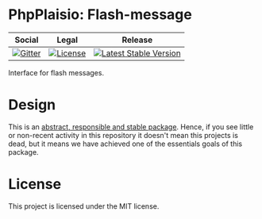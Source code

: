 # PhpPlaisio: Flash-message

<table>
<thead>
<tr>
<th>Social</th>
<th>Legal</th>
<th>Release</th>
</tr>
</thead>
<tbody>
<tr>
<td>
<a href="https://gitter.im/PhpPlaisio/PhpPlaisio"><img src="https://badges.gitter.im/PhpPlaisio/PhpPlaisio.svg" alt="Gitter"/></a>
</td>
<td>
<a href="https://packagist.org/packages/plaisio/flash-message"><img src="https://poser.pugx.org/plaisio/flash-message/license" alt="License"/></a>
</td>
<td>
<a href="https://packagist.org/packages/plaisio/flash-message"><img src="https://poser.pugx.org/plaisio/flash-message/v/stable" alt="Latest Stable Version"/></a>
</td>
</tr>
</tbody>
</table>

Interface for flash messages.

# Design

This is an [abstract, responsible and stable package](https://matthiasnoback.nl/book/principles-of-package-design/). Hence, if you see little or non-recent activity in this repository it doesn't mean this projects is dead, but it means we have achieved one of the essentials goals of this package.

# License

This project is licensed under the MIT license.
